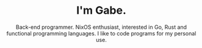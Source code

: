 <h1 align="center">I'm Gabe.</h1>

<div align="center">
   Back-end programmer. NixOS enthusiast, interested in Go, Rust and functional programming languages. I like to code programs for my personal use.
</div>
